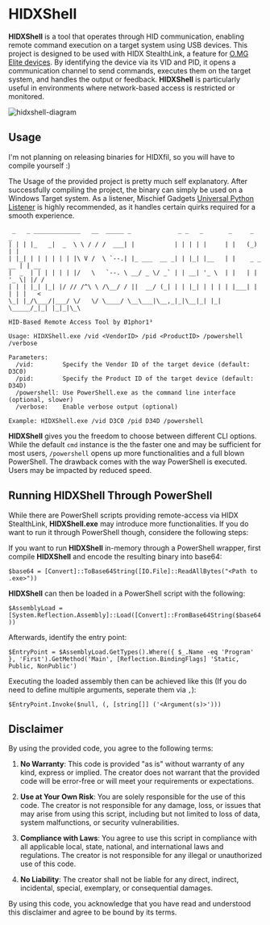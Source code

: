 
# HIDXShell
**HIDXShell** is a tool that operates through HID communication, enabling remote command execution on a target system using USB devices. This project is designed to be used with HIDX StealthLink, a feature for [O.MG Elite devices](https://shop.hak5.org/collections/mischief-gadgets).
By identifying the device via its VID and PID, it opens a communication channel to send commands, executes them on the target system, and handles the output or feedback. 
**HIDXShell** is particularly useful in environments where network-based access is restricted or monitored.

![hidxshell-diagram](https://github.com/user-attachments/assets/58ee0179-7280-4fdf-b770-e82f7c9fa08f)

## Usage
I'm not planning on releasing binaries for HIDXfil, so you will have to compile yourself :)

The Usage of the provided project is pretty much self explanatory.
After successfully compiling the project, the binary can simply be used on a Windows Target system. 
As a listener, Mischief Gadgets [Universal Python Listener](https://github.com/O-MG/O.MG-Firmware/blob/stable/tools/HIDX/python/stealthlink-client-universal.py) is highly recommended, as it handles certain quirks required for a smooth experience. 
```
 _   _ _____________   __  _____ _             _ _   _       _     _       _
| | | |_   _|  _  \ \ / / /  ___| |           | | | | |     | |   (_)     | |
| |_| | | | | | | |\ V /  \ `--.| |_ ___  __ _| | |_| |__   | |    _ _ __ | | __
|  _  | | | | | | |/   \   `--. \ __/ _ \/ _` | | __| '_ \  | |   | | '_ \| |/ /
| | | |_| |_| |/ // /^\ \ /\__/ / ||  __/ (_| | | |_| | | | | |___| | | | |   <
\_| |_/\___/|___/ \/   \/ \____/ \__\___|\__,_|_|\__|_| |_| \_____/_|_| |_|_|\_\

HID-Based Remote Access Tool by Ø1phor1³

Usage: HIDXShell.exe /vid <VendorID> /pid <ProductID> /powershell /verbose

Parameters:
  /vid:        Specify the Vendor ID of the target device (default: D3C0)
  /pid:        Specify the Product ID of the target device (default: D34D)
  /powershell: Use PowerShell.exe as the command line interface (optional, slower)
  /verbose:    Enable verbose output (optional)

Example: HIDXShell.exe /vid D3C0 /pid D34D /powershell
```
**HIDXShell** gives you the freedom to choose between different CLI options. While the default `cmd` instance is the the faster one and may be sufficient for most users, `/powershell` opens up more functionalities and a full blown PowerShell. The drawback comes with the way PowerShell is executed. Users may be impacted by reduced speed. 

## Running HIDXShell Through PowerShell
While there are PowerShell scripts providing remote-access via HIDX StealthLink, **HIDXShell.exe** may introduce more functionalities. If you do want to run it through PowerShell though, considere the following steps:

If you want to run **HIDXShell** in-memory through a PowerShell wrapper, first compile **HIDXShell** and encode the resulting binary into base64:

`$base64 = [Convert]::ToBase64String([IO.File]::ReadAllBytes("<Path to .exe>"))`

**HIDXShell** can then be loaded in a PowerShell script with the following:

`$AssemblyLoad = [System.Reflection.Assembly]::Load([Convert]::FromBase64String($base64))`

Afterwards, identify the entry point:

`$EntryPoint = $AssemblyLoad.GetTypes().Where({ $_.Name -eq 'Program' }, 'First').GetMethod('Main', [Reflection.BindingFlags] 'Static, Public, NonPublic')`

Executing the loaded assembly then can be achieved like this (If you do need to define multiple arguments, seperate them via `,`):

`$EntryPoint.Invoke($null, (, [string[]] ('<Argument(s)>')))`

## Disclaimer
By using the provided code, you agree to the following terms:

1.  **No Warranty**: This code is provided "as is" without warranty of any kind, express or implied. The creator does not warrant that the provided code will be error-free or will meet your requirements or expectations.
    
2.  **Use at Your Own Risk**: You are solely responsible for the use of this code. The creator is not responsible for any damage, loss, or issues that may arise from using this script, including but not limited to loss of data, system malfunctions, or security vulnerabilities.
    
3.  **Compliance with Laws**: You agree to use this script in compliance with all applicable local, state, national, and international laws and regulations. The creator is not responsible for any illegal or unauthorized use of this code.
    
4.  **No Liability**: The creator shall not be liable for any direct, indirect, incidental, special, exemplary, or consequential damages.

By using this code, you acknowledge that you have read and understood this disclaimer and agree to be bound by its terms.

